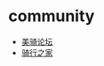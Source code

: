 # community

<!--
create time: 2015-09-08 23:49:06
Author: amoblin

This file is created by Marboo<http://marboo.io> template file $MARBOO_HOME/.media/starts/default.md
本文件由 Marboo<http://marboo.io> 模板文件 $MARBOO_HOME/.media/starts/default.md 创建
-->

- [美骑论坛](http://bbs.biketo.com)
- [骑行之家](http://www.qixing365.com)
